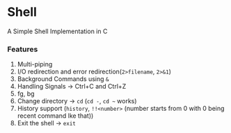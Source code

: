 # Shell
A Simple Shell Implementation in C

### Features 

1. Multi-piping  
2. I/O redirection and error redirection(`2>filename`, `2>&1`) 
3. Background Commands using `&`
4. Handling Signals -> Ctrl+C and Ctrl+Z  
5. fg, bg  
6. Change directory -> `cd` (`cd -`, `cd ~` works)
7. History support (`history`, `!!<number>` (number starts from 0 with 0 being recent command lke that)) 
8. Exit the shell -> `exit`

